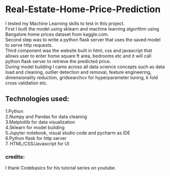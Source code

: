 # Real-Estate-Home-Price-Prediction
I tested my Machine Learning skills to test in this project. <br>
First I built the model using sklearn and machine learning algorithm using Bangalore home prices dataset from kaggle.com. <br>
Second step was to write a python flask server that uses the saved model to serve http requests. <br>
Third component was the website built in html, css and javascript that allows user to enter home square ft area, bedrooms etc and it will call python flask server to retrieve the predicted price. <br>
During model building I came across all data science concepts such as data load and cleaning, outlier detection and removal, feature engineering, dimensionality reduction, gridsearchcv for hyperparameter tuning, k fold cross validation etc.<br>

<h2>Technologies used:</h2>
1.Python <br>
2.Numpy and Pandas for data cleaning <br>
3.Matplotlib for data visualization <br>
4.Sklearn for model building <br>
5.Jupyter notebook, visual studio code and pycharm as IDE <br>
6.Python flask for http server <br>
7. HTML/CSS/Javascript for UI <br>

<h3>credits:</h3>
I thank Codebasics for his tutorial series on youtube.
